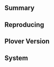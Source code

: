 ## Summary
<!-- Briefly, what your is your issue, and how often does it happen (always, sometimes, rarely)? -->
<!-- ↓↓ WRITE SUMMARY BELOW ↓↓ -->


<!-- ↑↑ END SUMMARY ↑↑ -->

## Reproducing
<!-- Usually, in order to help you, the developers need to be able to reproduce issue -->
<!-- What are the steps you take that cause this issue? -->
<!-- You can attach a screenshot of the problem, if it is visual -->
<!-- If Plover is crashing:
          - you can attach the "plover.log" file -->
<!-- If it is a steno output issue:
          - you can turn on stroke logging, reproduce the issue, then attach your "strokes.log" -->
<!-- If it is a machine issue:
          - what machine do you have?
          - how is it connected to your computer? -->
<!-- ↓↓ WRITE REPRODUCE INSTRUCTIONS BELOW ↓↓ -->


<!-- ↑↑ END REPRODUCE INSTRUCTIONS ↑↑ -->

## Plover Version
<!-- If you can open Plover, view the "About" window and copy the version number -->
<!-- If you are running from source, paste the Git SHA. You can get it by running: `git rev-parse --short HEAD` -->
<!-- ↓↓ WRITE PLOVER VERSION BELOW ↓↓ -->


<!-- ↑↑ END PLOVER VERSION ↑↑ -->

## System
<!-- Please tell us if you are running on Windows, Mac, or Linux. -->
<!-- WINDOWS: Are you on Windows 7, 8, 10, etc.? -->
<!-- MAC: Click the Apple in the menu bar, then "About This Mac" to get the version number -->
<!-- LINUX: Which distribution, DE, and WM, and how you are running Plover (deb, AppImage, installed, etc.) -->
<!-- ↓↓ WRITE SYSTEM INFO BELOW ↓↓ -->


<!-- ↑↑ END SYSTEM INFO ↑↑ -->